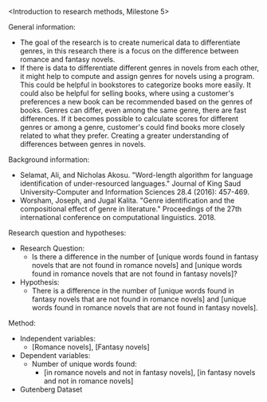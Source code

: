 <Introduction to research methods, Milestone 5>

General information:
- The goal of the research is to create numerical data to differentiate genres, in this research there is a focus on the difference between romance and fantasy novels.
- If there is data to differentiate different genres in novels from each other, it might help to compute and assign genres for novels using a program. This could be helpful in bookstores to categorize books more easily. It could also be helpful for selling books, where using a customer's preferences a new book can be recommended based on the genres of books. Genres can differ, even among the same genre, there are fast differences. If it becomes possible to calculate scores for different genres or among a genre, customer's could find books more closely related to what they prefer. Creating a greater understanding of differences between genres in novels.

Background information:
- Selamat, Ali, and Nicholas Akosu. "Word-length algorithm for language identification of under-resourced languages." Journal of King Saud University-Computer and Information Sciences 28.4 (2016): 457-469.
- Worsham, Joseph, and Jugal Kalita. "Genre identification and the compositional effect of genre in literature." Proceedings of the 27th international conference on computational linguistics. 2018.

Research question and hypotheses:
- Research Question:
  - Is there a difference in the number of [unique words found in fantasy novels that are not found in romance novels] and [unique words found in romance novels that are not found in fantasy novels]?
- Hypothesis:
  - There is a difference in the number of [unique words found in fantasy novels that are not found in romance novels] and [unique words found in romance novels that are not found in fantasy novels].

Method:
- Independent variables:
  - [Romance novels], [Fantasy novels]
- Dependent variables:
  - Number of unique words found:
    - [in romance novels and not in fantasy novels], [in fantasy novels and not in romance novels]
- Gutenberg Dataset
